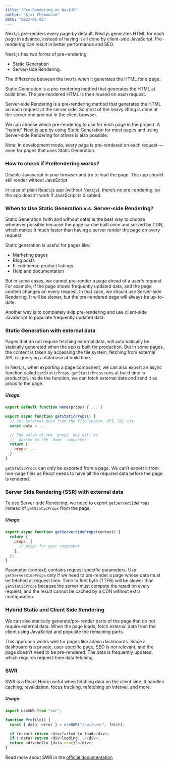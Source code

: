 ```yaml
---
title: "Pre-Rendering on NextJS"
author: "Ajai Chemmanam"
date: "2022-01-02"
---
```


Next.js pre-renders every page by default.
Next.js generates HTML for each page in advance, instead of having it all done by client-side JavaScript.
Pre-rendering can result in better performance and SEO.

Next.js has two forms of pre-rendering:

- Static Generation
- Server-side Rendering.

The difference between the two is when it generates the HTML for a page.

Static Generation is a pre-rendering method that generates the HTML at build time.
The pre-rendered HTML is then reused on each request.

Server-side Rendering is a pre-rendering method that generates the HTML on each request at the server side.
So most of the heavy lifting is done at the server end and not in the client browser.

We can choose which pre-rendering to use for each page in the project.
A "hybrid" Next.js app by using Static Generation for most pages and using Server-side Rendering for others is also possible.

Note: In development mode, every page is pre-rendered on each request — even for pages that uses Static Generation.

### How to check if PreRendering works?

Disable Javascript in your browser and try to load the page.
The app should still render without JavaScript

In case of plain React.js app (without Next.js), there’s no pre-rendering, so the app doesn't work if JavaScript is disabled.

### When to Use Static Generation v.s. Server-side Rendering?

Static Generation (with and without data) is the best way to choose whenever possible because the page can be built once and served by CDN, which makes it much faster than having a server render the page on every request.

Static generation is useful for pages like:

- Marketing pages
- Blog posts
- E-commerce product listings
- Help and documentation

But in some cases, we cannot pre-render a page ahead of a user's request.
For example, if the page shows frequently updated data, and the page content changes on every request.
In that case, we should use Server-side Rendering.
It will be slower, but the pre-rendered page will always be up-to-date.

Another way is to completely skip pre-rendering and use client-side JavaScript to populate frequently updated data.

### Static Generation with external data

Pages that do not require fetching external data, will automatically be statically generated when the app is built for production.
But in some pages, the content is taken by accessing the file system, fetching from external API, or querying a database at build time.

In Next.js, when exporting a page component, we can also export an async function called `getStaticProps`.
`getStaticProps` runs at build time in production.
Inside the function, we can fetch external data and send it as props to the page.

##### Usage:

```js
export default function Home(props) { ... }

export async function getStaticProps() {
  // Get external data from the file system, API, DB, etc.
  const data = ...

  // The value of the `props` key will be
  //  passed to the `Home` component
  return {
    props: ...
  }
}

```

`getStaticProps` can only be exported from a page.
We can’t export it from non-page files as React needs to have all the required data before the page is rendered.

### Server Side Rendering (SSR) with external data

To use Server-side Rendering, we need to export `getServerSideProps` instead of `getStaticProps` from the page.

##### Usage:

```js
export async function getServerSideProps(context) {
  return {
    props: {
      // props for your component
    },
  };
}
```

Parameter (context) contains request specific parameters.
Use `getServerSideProps` only if we need to pre-render a page whose data must be fetched at request time.
Time to first byte (TTFB) will be slower than `getStaticProps` because the server must compute the result on every request, and the result cannot be cached by a CDN without extra configuration.

### Hybrid Static and Client Side Rendering

We can also statically generate/pre-render parts of the page that do not require external data.
When the page loads, fetch external data from the client using JavaScript and populate the remaining parts.

This approach works well for pages like admin dashboards.
Since a dashboard is a private, user-specific page, SEO is not relevant, and the page doesn’t need to be pre-rendered.
The data is frequently updated, which requires request-time data fetching.

### SWR

SWR is a React Hook useful when fetching data on the client side.
It handles caching, revalidation, focus tracking, refetching on interval, and more.

##### Usage:

```js
import useSWR from "swr";

function Profile() {
  const { data, error } = useSWR("/api/user", fetch);

  if (error) return <div>failed to load</div>;
  if (!data) return <div>loading...</div>;
  return <div>hello {data.name}!</div>;
}
```

Read more about SWR in the [official documentation](https://swr.vercel.app/)
